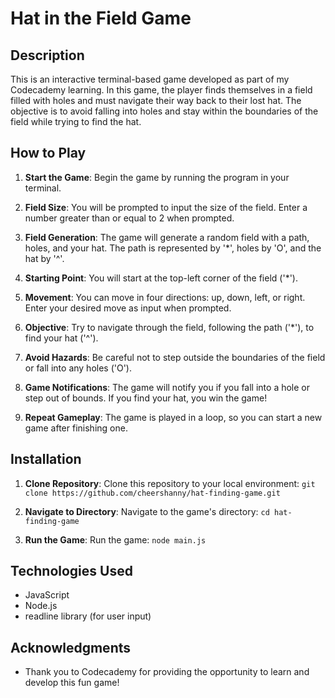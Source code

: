 # Hat in the Field Game

## Description

This is an interactive terminal-based game developed as part of my Codecademy learning. In this game, the player finds themselves in a field filled with holes and must navigate their way back to their lost hat. The objective is to avoid falling into holes and stay within the boundaries of the field while trying to find the hat.

## How to Play

1. **Start the Game**: Begin the game by running the program in your terminal.

2. **Field Size**: You will be prompted to input the size of the field. Enter a number greater than or equal to 2 when prompted.

3. **Field Generation**: The game will generate a random field with a path, holes, and your hat. The path is represented by '*', holes by 'O', and the hat by '^'.

4. **Starting Point**: You will start at the top-left corner of the field ('*').

5. **Movement**: You can move in four directions: up, down, left, or right. Enter your desired move as input when prompted.

6. **Objective**: Try to navigate through the field, following the path ('*'), to find your hat ('^').

7. **Avoid Hazards**: Be careful not to step outside the boundaries of the field or fall into any holes ('O').

8. **Game Notifications**: The game will notify you if you fall into a hole or step out of bounds. If you find your hat, you win the game!

9. **Repeat Gameplay**: The game is played in a loop, so you can start a new game after finishing one.

## Installation

1. **Clone Repository**: Clone this repository to your local environment:
`git clone https://github.com/cheershanny/hat-finding-game.git`

2. **Navigate to Directory**: Navigate to the game's directory:
`cd hat-finding-game`

3. **Run the Game**: Run the game:
`node main.js`


## Technologies Used

- JavaScript
- Node.js
- readline library (for user input)


## Acknowledgments

- Thank you to Codecademy for providing the opportunity to learn and develop this fun game!




